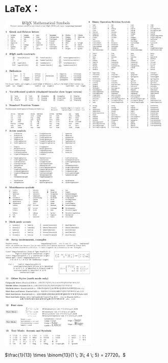 # LaTeX：

<img src="img/LaTeX_1.png" alt="LaTeX" style="zoom: 33%;" />

<img src="img/LaTeX_2.png" alt="LaTeX" style="zoom:33%;" />

<img src="img/LaTeX_3.png" alt="LaTeX" style="zoom:33%;" />

<img src="img/LaTeX_4.png" alt="LaTeX" style="zoom:33%;" />

$\frac{1}{13} \times \binom{13}{1 \; 3\; 4 \; 5} = 27720。$

